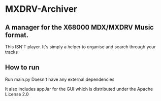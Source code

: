 # MXDRV-Archiver
## A manager for the X68000 MDX/MXDRV Music format.

This ISN'T player. It's simply a helper to organise and search through your tracks

## How to run
Run main.py 
Doesn't have any external dependencies 
 
It also includes appJar for the GUI which is distributed under the Apache License 2.0 